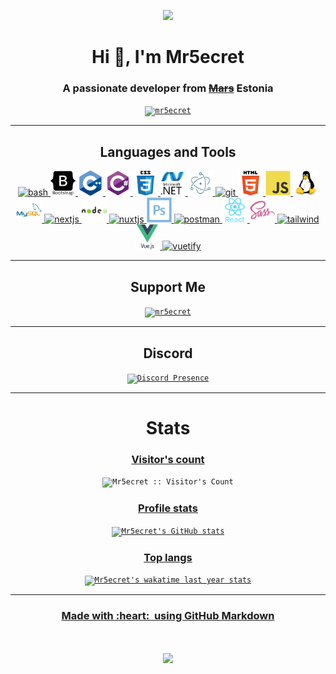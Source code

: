 <p align="center"><img src="https://i.imgur.com/A6bWGFl.gif"/></p>
<h1 align="center">Hi 👋, I'm Mr5ecret</h1>
<h3 align="center">A passionate developer from <ins><s>Mars</s></ins> Estonia</h3>

<p align="center">
 <a href="https://github.com/ryo-ma/github-profile-trophy"
  ><code><img
   src="https://github-profile-trophy.vercel.app/?username=mr5ecret&rank=-C,-B,-?&column=3&margin-w=15&margin-h=15&theme=gitdimmed&no-frame=true"
   alt="mr5ecret"
 /></code></a>
</p>

---
<h2 align="center">Languages and Tools</h2>
<p align="center">
 <a href="https://www.gnu.org/software/bash/" target="_blank" rel="noreferrer">
  <img
   src="https://www.vectorlogo.zone/logos/gnu_bash/gnu_bash-icon.svg"
   alt="bash"
   width="40"
   height="40"
  />
 </a>
 <a href="https://getbootstrap.com" target="_blank" rel="noreferrer">
  <img
   src="https://raw.githubusercontent.com/devicons/devicon/master/icons/bootstrap/bootstrap-plain-wordmark.svg"
   alt="bootstrap"
   width="40"
   height="40"
  />
 </a>
 <a href="https://www.w3schools.com/cpp/" target="_blank" rel="noreferrer">
  <img
   src="https://raw.githubusercontent.com/devicons/devicon/master/icons/cplusplus/cplusplus-original.svg"
   alt="cplusplus"
   width="40"
   height="40"
  />
 </a>
 <a href="https://www.w3schools.com/cs/" target="_blank" rel="noreferrer">
  <img
   src="https://raw.githubusercontent.com/devicons/devicon/master/icons/csharp/csharp-original.svg"
   alt="csharp"
   width="40"
   height="40"
  />
 </a>
 <a href="https://www.w3schools.com/css/" target="_blank" rel="noreferrer">
  <img
   src="https://raw.githubusercontent.com/devicons/devicon/master/icons/css3/css3-original-wordmark.svg"
   alt="css3"
   width="40"
   height="40"
  />
 </a>
 <a href="https://dotnet.microsoft.com/" target="_blank" rel="noreferrer">
  <img
   src="https://raw.githubusercontent.com/devicons/devicon/master/icons/dot-net/dot-net-original-wordmark.svg"
   alt="dotnet"
   width="40"
   height="40"
  />
 </a>
 <a href="https://www.electronjs.org" target="_blank" rel="noreferrer">
  <img
   src="https://raw.githubusercontent.com/devicons/devicon/master/icons/electron/electron-original.svg"
   alt="electron"
   width="40"
   height="40"
  />
 </a>
 <a href="https://git-scm.com/" target="_blank" rel="noreferrer">
  <img
   src="https://www.vectorlogo.zone/logos/git-scm/git-scm-icon.svg"
   alt="git"
   width="40"
   height="40"
  />
 </a>
 <a href="https://www.w3.org/html/" target="_blank" rel="noreferrer">
  <img
   src="https://raw.githubusercontent.com/devicons/devicon/master/icons/html5/html5-original-wordmark.svg"
   alt="html5"
   width="40"
   height="40"
  />
 </a>
 <a
  href="https://developer.mozilla.org/en-US/docs/Web/JavaScript"
  target="_blank"
  rel="noreferrer"
 >
  <img
   src="https://raw.githubusercontent.com/devicons/devicon/master/icons/javascript/javascript-original.svg"
   alt="javascript"
   width="40"
   height="40"
  />
 </a>
 <a href="https://www.linux.org/" target="_blank" rel="noreferrer">
  <img
   src="https://raw.githubusercontent.com/devicons/devicon/master/icons/linux/linux-original.svg"
   alt="linux"
   width="40"
   height="40"
  />
 </a>
 <a href="https://www.mysql.com/" target="_blank" rel="noreferrer">
  <img
   src="https://raw.githubusercontent.com/devicons/devicon/master/icons/mysql/mysql-original-wordmark.svg"
   alt="mysql"
   width="40"
   height="40"
  />
 </a>
 <a href="https://nextjs.org/" target="_blank" rel="noreferrer">
  <img
   src="https://cdn.worldvectorlogo.com/logos/nextjs-2.svg"
   alt="nextjs"
   width="40"
   height="40"
  />
 </a>
 <a href="https://nodejs.org" target="_blank" rel="noreferrer">
  <img
   src="https://raw.githubusercontent.com/devicons/devicon/master/icons/nodejs/nodejs-original-wordmark.svg"
   alt="nodejs"
   width="40"
   height="40"
  />
 </a>
 <a href="https://nuxtjs.org/" target="_blank" rel="noreferrer">
  <img
   src="https://www.vectorlogo.zone/logos/nuxtjs/nuxtjs-icon.svg"
   alt="nuxtjs"
   width="40"
   height="40"
  />
 </a>
 <a href="https://www.photoshop.com/en" target="_blank" rel="noreferrer">
  <img
   src="https://raw.githubusercontent.com/devicons/devicon/master/icons/photoshop/photoshop-line.svg"
   alt="photoshop"
   width="40"
   height="40"
  />
 </a>
 <a href="https://postman.com" target="_blank" rel="noreferrer">
  <img
   src="https://www.vectorlogo.zone/logos/getpostman/getpostman-icon.svg"
   alt="postman"
   width="40"
   height="40"
  />
 </a>
 <a href="https://reactjs.org/" target="_blank" rel="noreferrer">
  <img
   src="https://raw.githubusercontent.com/devicons/devicon/master/icons/react/react-original-wordmark.svg"
   alt="react"
   width="40"
   height="40"
  />
 </a>
 <a href="https://sass-lang.com" target="_blank" rel="noreferrer">
  <img
   src="https://raw.githubusercontent.com/devicons/devicon/master/icons/sass/sass-original.svg"
   alt="sass"
   width="40"
   height="40"
  />
 </a>
 <a href="https://tailwindcss.com/" target="_blank" rel="noreferrer">
  <img
   src="https://www.vectorlogo.zone/logos/tailwindcss/tailwindcss-icon.svg"
   alt="tailwind"
   width="40"
   height="40"
  />
 </a>
 <a href="https://vuejs.org/" target="_blank" rel="noreferrer">
  <img
   src="https://raw.githubusercontent.com/devicons/devicon/master/icons/vuejs/vuejs-original-wordmark.svg"
   alt="vuejs"
   width="40"
   height="40"
  />
 </a>
 <a href="https://vuetifyjs.com/en/" target="_blank" rel="noreferrer">
  <img
   src="https://bestofjs.org/logos/vuetify.svg"
   alt="vuetify"
   width="40"
   height="40"
  />
 </a>
</p>

---
<h2 align="center">Support Me</h2>
<p align="center">
 <a href="https://www.buymeacoffee.com/mr5ecret">
  <code><img
   src="https://cdn.buymeacoffee.com/buttons/v2/default-yellow.png"
   height="50"
   width="210"
   alt="mr5ecret"
 /></code></a>
</p>


---
<h2 align="center">Discord</h2>
<p align="center">
 <a href="https://discord.com/users/572804422007259136">
  <code><img
   src="https://lanyard.cnrad.dev/api/572804422007259136?bg=2e2e2e&theme=dark&borderRadius=6px&idleMessage=Probably%20doing%20something%20else..."
   alt="Discord Presence"
  /></code>
 </a>
</p>

---
<h1 align="center">Stats</h1>
<h3 align="center"><ins>Visitor's count</ins></h3>
<p align="center"><code><img src="https://profile-counter.glitch.me/%7BMr5ecret%7D/count.svg" alt="Mr5ecret :: Visitor's Count" /></code></p>

<h3 align="center"><ins>Profile stats</ins></h3>
<p align="center">
 <a href="https://github.com/Mr5ecret">
  <code><img
   src="https://github-readme-stats.vercel.app/api?username=Mr5ecret&count_private=true&show_icons=true&text_color=FFFFFF&border_color=00d575&bg_color=2e2e2e&icon_color=00d575&title_color=00d575&border_radius=6"
   alt="Mr5ecret's GitHub stats"
  /></code>
 </a>
</p>
<h3 align="center"><ins>Top langs</ins></h3>
<div align="center" style="text-align: center">
 <a href="https://wakatime.com/@Mr5ecret/">
  <code><img
   width="50%"
   src="https://github-readme-stats.vercel.app/api/wakatime?username=Mr5ecret&langs_count=10&bg_color=2e2e2e&text_color=FFFFFF&show_icons=true&border_color=00d575&border_radius=6&title_color=00d575&hide_progress=false&layout=compact&custom_title=Wakatime%20last%20year%20Stats"
   alt="Mr5ecret's wakatime last year stats"
  /></code>
 </a>
 
---
<p align="center">
 <h3><ins>Made with :heart: &nbsp;using GitHub Markdown</ins></h3>
  <br/>
   <br/>
  <img src="https://media.giphy.com/media/jpVnC65DmYeyRL4LHS/giphy.gif" width="20%">
</p>
</div>
